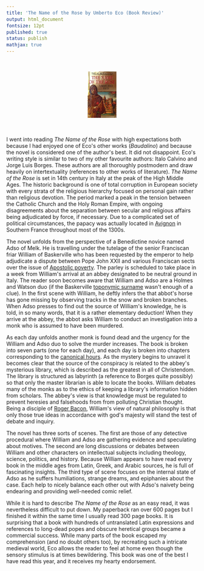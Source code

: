 ```yaml
---
title: 'The Name of the Rose by Umberto Eco (Book Review)'
output: html_document
fontsize: 12pt
published: true
status: publish
mathjax: true
---
```


<br>
<p align="center"><img src="/figures/name_of_the_rose.jpg" width="15%"></p>
<br>

I went into reading *The Name of the Rose* with high expectations both because I had enjoyed one of Eco's other works (*Baudalino*) and because the novel is considered one of the author's best. It did not disappoint. Eco's writing style is similar to two of my other favourite authors: Italo Calvino and Jorge Luis Borges. These authors are all thoroughly postmodern and draw heavily on intertextuality (references to other works of literature). *The Name of the Rose* is set in 14th century in Italy at the peak of the High Middle Ages. The historic background is one of total corruption in European society with every strata of the religious hierarchy focused on personal gain rather than religious devotion. The period marked a peak in the tension between the Catholic Church and the Holy Roman Empire, with ongoing disagreements about the separation between secular and religious affairs being adjudicated by force, if necessary. Due to a complicated set of political circumstances, the papacy was actually located in [Avignon](https://en.wikipedia.org/wiki/Avignon_Papacy) in Southern France throughout most of the 1300s. 

The novel unfolds from the perspective of a Benedictine novice named Adso of Melk. He is travelling under the tutelage of the senior Franciscan friar William of Baskerville who has been requested by the emperor to help adjudicate a dispute between Pope John XXII and various Franciscan sects over the issue of [Apostolic poverty](https://en.wikipedia.org/wiki/Apostolic_poverty). The parley is scheduled to take place in a week from William's arrival at an abbey designated to be neutral ground in Italy. The reader soon becomes aware that William and Adso are a Holmes and Watson duo (if the Baskerville [toponymic surname](https://en.wikipedia.org/wiki/Toponymic_surname) wasn't enough of a clue). In the first scene with William, he deftly infers the that abbot's horse has gone missing by observing tracks in the snow and broken branches. When Adso presses to find out the source of William's knowledge, he is told, in so many words, that it is a rather elementary deduction! When they arrive at the abbey, the abbot asks William to conduct an investigation into a monk who is assumed to have been murdered. 

As each day unfolds another monk is found dead and the urgency for the William and Adso duo to solve the murder increases. The book is broken into seven parts (one for each day), and each day is broken into chapters corresponding to the [canonical hours](https://en.wikipedia.org/wiki/Canonical_hours). As the mystery begins to unravel it becomes clear that the source of the conspiracy is related to the abbey's mysterious library, which is described as the greatest in all of Christendom. The library is structured as labyrinth (a reference to Borges quite possibly) so that only the master librarian is able to locate the books. William debates many of the monks as to the ethics of keeping a library's information hidden from scholars. The abbey's view is that knowledge must be regulated to prevent heresies and falsehoods from from polluting Christian thought. Being a disciple of [Roger Bacon](https://en.wikipedia.org/wiki/Roger_Bacon), William's view of natural philosophy is that only those true ideas in accordance with god's majesty will stand the test of debate and inquiry.

The novel has three sorts of scenes. The first are those of any detective procedural where William and Adso are gathering evidence and speculating about motives. The second are long discussions or debates between William and other characters on intellectual subjects including theology, science, politics, and history. Because William appears to have read every book in the middle ages from Latin, Greek, and Arabic sources, he is full of fascinating insights. The third type of scene focuses on the internal state of Adso as he suffers humiliations, strange dreams, and epiphanies about the case. Each help to nicely balance each other out with Adso's naivety being endearing and providing well-needed comic relief. 

While it is hard to describe *The Name of the Rose* as an easy read, it was nevertheless difficult to put down. My paperback ran over 600 pages but I finished it within the same time I usually read 300 page books. It is surprising that a book with hundreds of untranslated Latin expressions and references to long-dead popes and obscure heretical groups became a commercial success. While many parts of the book escaped my comprehension (and no doubt others too), by recreating such a intricate medieval world, Eco allows the reader to feel at home even though the sensory stimulus is at times bewildering. This book was one of the best I have read this year, and it receives my hearty endorsement. 